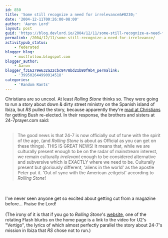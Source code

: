```yaml
---
id: 850
title: 'Some still recognize a need for irrelevance&#8230;'
date: '2004-12-11T00:26:00-08:00'
author: 'Aaron Lord'
layout: post
guid: 'https://blog.devlord.io/2004/12/11/some-still-recognize-a-need-for-irrelevance/'
permalink: /2004/12/11/some-still-recognize-a-need-for-irrelevance/
activitypub_status:
    - federated
blogger_blog:
    - mustfollow.blogspot.com
blogger_author:
    - Aaron
blogger_f316279e632a22cbc8478bd21b80f9b4_permalink:
    - '399502644990914518'
categories:
    - 'Random Rants'
---
```


Christians are so uncool.  At least <i>Rolling Stone</i> thinks so.  They were going to run a story about down &amp; dirty street ministry on the Spanish island of Ibiza, but <i>RS</i> pulled the story, because apparently they're <a href="http://www.rollingstone.com/politics/story/_/id/6635544" target="_blank" rel="noopener">mad at Christians</a> for getting Bush re-elected.  In their response, the brothers and sisters at 24-7prayer.com said:<br /><br /><blockquote>The good news is that 24-7 is now officially out of tune with the spirit of the age, (and <i>Rolling Stone</i> is about as Official as you can get on these things). THIS IS GREAT NEWS! It means that, while we are culturally present enough to be on the radar of mainstream interest, we remain culturally <i>irrelevant</i> enough to be considered alternative and subversive which is EXACTLY where we need to be. Culturally present but gloriously different, 'aliens in the world' as the apostle Peter put it.  'Out of sync with the American zeitgeist' according to <i>Rolling Stone</i>!</blockquote><br /><br />I've never seen anyone get so excited about getting cut from a magazine before...  Praise the Lord!<br /><br />(The irony of it is that if you go to <i>Rolling Stone</i>'s <a href="http://www.rollingstone.com/" target="_blank" rel="noopener">website</a>, one of the rotating Flash blurbs on the home page is a link to the video for U2's "Vertigo", the lyrics of which almost perfectly parallel the story about 24-7's mission in Ibiza that <i>RS</i> chose not to run.)<div class="blogger-post-footer"></div>